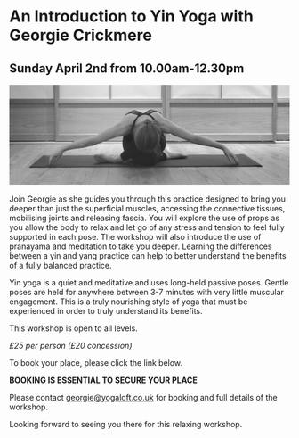 # An Introduction to Yin Yoga with Georgie Crickmere
## Sunday April 2nd from 10.00am-12.30pm
![flyer for acroyoga workshop](https://raw.githubusercontent.com/YogaLoft/yogaloft-content/master/workshops/georgie_yin.jpg "YinYoga")

Join Georgie as she guides you through this practice designed to bring you deeper than just the superficial muscles, accessing the connective tissues, mobilising joints and releasing fascia. 
You will explore the use of props as you allow the body to relax and let go of any stress and tension to feel fully supported in each pose. The workshop will also introduce the use of pranayama and meditation to take you deeper. 
Learning the differences between a yin and yang practice can help to better understand the benefits of a fully balanced practice.

Yin yoga is a quiet and meditative and uses long-held passive poses. Gentle poses are held for anywhere between 3-7 minutes with very little muscular engagement. 
This is a truly nourishing style of yoga that must be experienced in order to truly understand its benefits.

This workshop is open to all levels.

*£25 per person (£20 concession)*

To book your place, please click the link below.

**BOOKING IS ESSENTIAL TO SECURE YOUR PLACE**

Please contact georgie@yogaloft.co.uk for booking and full details of the workshop.

Looking forward to seeing you there for this relaxing workshop.
